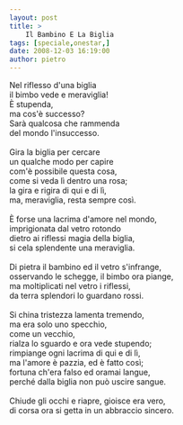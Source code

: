 ```yaml
---
layout: post
title: >
    Il Bambino E La Biglia
tags: [speciale,onestar,]
date: 2008-12-03 16:19:00
author: pietro
---
```

Nel riflesso d'una biglia<br/>il bimbo vede e meraviglia!<br/>È stupenda,<br/>ma cos'è successo?<br/>Sarà qualcosa che rammenda<br/>del mondo l'insuccesso.<br/><br/>Gira la biglia per cercare<br/>un qualche modo per capire<br/>com'è possibile questa cosa,<br/>come si veda lì dentro una rosa;<br/>la gira e rigira di qui e di lì,<br/>ma, meraviglia, resta sempre così.<br/><br/>È forse una lacrima d'amore nel mondo,<br/>imprigionata dal vetro rotondo<br/>dietro ai riflessi magia della biglia,<br/>si cela splendente una meraviglia.<br/><br/>Di pietra il bambino ed il vetro s'infrange,<br/>osservando le schegge, il bimbo ora piange,<br/>ma moltiplicati nel vetro i riflessi,<br/>da terra splendori lo guardano rossi.<br/><br/>Si china tristezza lamenta tremendo,<br/>ma era solo uno specchio,<br/>come un vecchio,<br/>rialza lo sguardo e ora vede stupendo;<br/>rimpiange ogni lacrima di qui e di lì,<br/>ma l'amore è pazzia, ed è fatto così;<br/>fortuna ch'era falso ed oramai langue,<br/>perché dalla biglia non può uscire sangue.<br/><br/>Chiude gli occhi e riapre, gioisce era vero,<br/>di corsa ora si getta in un abbraccio sincero.
